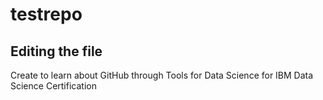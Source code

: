 # testrepo

## Editing the file

Create to learn about GitHub through Tools for Data Science for IBM Data Science Certification

